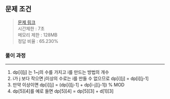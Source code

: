 ## 문제 조건
> <a href = "https://www.acmicpc.net/problem/9764"> 문제 링크 </a>  
> 시간제한 : 7초  
> 메모리 제한 : 128MB  
> 정답 비율 : 65.230%

### 풀이 과정
---
1. dp[i][j] 는 1~j의 수를 가지고 i를 만드는 방법의 개수
2. i가 j 보다 작으면 j이상의 수로는 i를 만들 수 없으므로 dp[i][j] = dp[i][j-1]
3. 만약 이상이면 dp[i][j] = (dp[i][j-1] + dp[i-j][j-1]) % MOD
4. dp[5][4]를 예로 들면 dp[5][4] = dp[5][3] + d[1][3]
     


